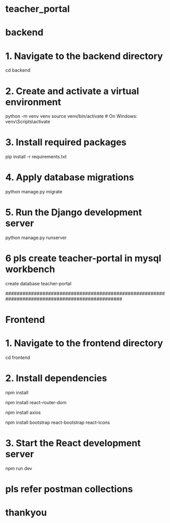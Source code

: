 # teacher_portal

# backend

# 1. Navigate to the backend directory

cd backend

# 2. Create and activate a virtual environment

python -m venv venv
source venv/bin/activate # On Windows: venv\Scripts\activate

# 3. Install required packages

pip install -r requirements.txt

# 4. Apply database migrations

python manage.py migrate

# 5. Run the Django development server

python manage.py runserver

# 6 pls create teacher-portal in mysql workbench

create database teacher-portal

#################################################################################################

# Frontend

# 1. Navigate to the frontend directory

cd frontend

# 2. Install dependencies

npm install

npm install react-router-dom

npm install axios

npm install bootstrap react-bootstrap react-icons

# 3. Start the React development server

npm run dev

# pls refer postman collections

# thankyou
